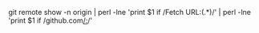 git remote show -n origin | perl -lne 'print $1 if /Fetch URL:(.*)/' | perl -lne 'print $1 if /github.com[\/:](.*[^.git])/'
